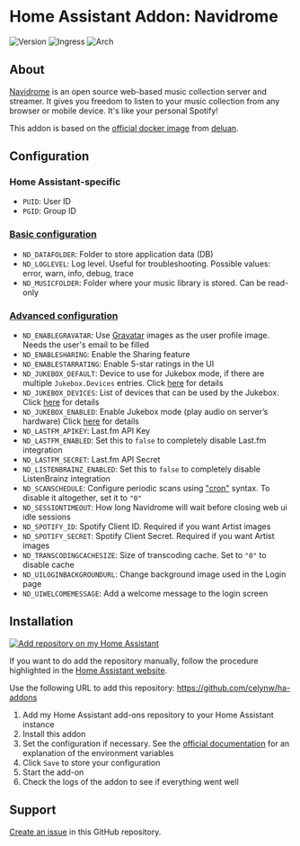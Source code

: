 # Home Assistant Addon: Navidrome

![Version](https://img.shields.io/badge/dynamic/json?label=Version&query=%24.version&url=https%3A%2F%2Fraw.githubusercontent.com%2Fcelynw%2Fha-addons%2Fmaster%2Fnavidrome%2Fconfig.json)
![Ingress](https://img.shields.io/badge/dynamic/json?label=Ingress&query=%24.ingress&url=https%3A%2F%2Fraw.githubusercontent.com%2Fcelynw%2Fha-addons%2Fmaster%2Fnavidrome%2Fconfig.json)
![Arch](https://img.shields.io/badge/dynamic/json?color=success&label=Arch&query=%24.arch&url=https%3A%2F%2Fraw.githubusercontent.com%2Fcelynw%2Fha-addons%2Fmaster%2Fnavidrome%2Fconfig.json)

<!-- [![Codacy Badge](https://app.codacy.com/project/badge/Grade/9c6cf10bdbba45ecb202d7f579b5be0e)](https://www.codacy.com/gh/alexbelgium/hassio-addons/dashboard?utm_source=github.com&utm_medium=referral&utm_content=alexbelgium/hassio-addons&utm_campaign=Badge_Grade) -->
<!-- [![GitHub Super-Linter](https://img.shields.io/github/actions/workflow/status/alexbelgium/hassio-addons/weekly-supelinter.yaml?label=Lint%20code%20base)](https://github.com/alexbelgium/hassio-addons/actions/workflows/weekly-supelinter.yaml) -->
<!-- [![Builder](https://img.shields.io/github/actions/workflow/status/alexbelgium/hassio-addons/onpush_builder.yaml?label=Builder)](https://github.com/alexbelgium/hassio-addons/actions/workflows/onpush_builder.yaml) -->

## About

[Navidrome](https://github.com/navidrome/navidrome) is an open source web-based music collection server and streamer.
It gives you freedom to listen to your music collection from any browser or mobile device.
It's like your personal Spotify!

This addon is based on the [official docker image](https://hub.docker.com/r/deluan/navidrome) from [deluan](https://hub.docker.com/u/deluan).

## Configuration

### Home Assistant-specific

- `PUID`: User ID
- `PGID`: Group ID

### [Basic configuration](https://www.navidrome.org/docs/usage/configuration-options/#basic-configuration)

- `ND_DATAFOLDER`: Folder to store application data (DB)
- `ND_LOGLEVEL`: Log level. Useful for troubleshooting. Possible values: error, warn, info, debug, trace
- `ND_MUSICFOLDER`: Folder where your music library is stored. Can be read-only

### [Advanced configuration](https://www.navidrome.org/docs/usage/configuration-options/#advanced-configuration)

- `ND_ENABLEGRAVATAR`: Use [Gravatar](https://gravatar.com/) images as the user profile image. Needs the user's email to be filled
- `ND_ENABLESHARING`: Enable the Sharing feature
- `ND_ENABLESTARRATING`: Enable 5-star ratings in the UI
- `ND_JUKEBOX_DEFAULT`: Device to use for Jukebox mode, if there are multiple `Jukebox.Devices` entries. Click [here](https://www.navidrome.org/docs/usage/jukebox/#configuration) for details
- `ND_JUKEBOX_DEVICES`: List of devices that can be used by the Jukebox. Click [here](https://www.navidrome.org/docs/usage/jukebox/#configuration) for details
- `ND_JUKEBOX_ENABLED`: Enable Jukebox mode (play audio on server’s hardware) Click [here](https://www.navidrome.org/docs/usage/jukebox/#configuration) for details
- `ND_LASTFM_APIKEY`: Last.fm API Key
- `ND_LASTFM_ENABLED`: Set this to `false` to completely disable Last.fm integration
- `ND_LASTFM_SECRET`: Last.fm API Secret
- `ND_LISTENBRAINZ_ENABLED`: Set this to `false` to completely disable ListenBrainz integration
- `ND_SCANSCHEDULE`: Configure periodic scans using ["cron"](https://crontab.guru/) syntax. To disable it altogether, set it to `"0"`
- `ND_SESSIONTIMEOUT`: How long Navidrome will wait before closing web ui idle sessions
- `ND_SPOTIFY_ID`: Spotify Client ID. Required if you want Artist images
- `ND_SPOTIFY_SECRET`: Spotify Client Secret. Required if you want Artist images
- `ND_TRANSCODINGCACHESIZE`: Size of transcoding cache. Set to `"0"` to disable cache
- `ND_UILOGINBACKGROUNDURL`: Change background image used in the Login page
- `ND_UIWELCOMEMESSAGE`: Add a welcome message to the login screen

## Installation

[![Add repository on my Home Assistant][repository-badge]][repository-url]

If you want to do add the repository manually, follow the procedure highlighted in the [Home Assistant website](https://home-assistant.io/hassio/installing_third_party_addons).

Use the following URL to add this repository: https://github.com/celynw/ha-addons

1. Add my Home Assistant add-ons repository to your Home Assistant instance
1. Install this addon
1. Set the configuration if necessary.
   See the [official documentation](https://www.navidrome.org/docs/usage/configuration-options/) for an explanation of the environment variables
1. Click `Save` to store your configuration
1. Start the add-on
1. Check the logs of the addon to see if everything went well

## Support

[Create an issue](https://github.com/celynw/ha-addons/issues) in this GitHub repository.

[repository-badge]: https://img.shields.io/badge/Add%20repository%20to%20my-Home%20Assistant-41BDF5?logo=home-assistant&style=for-the-badge
[repository-url]: https://my.home-assistant.io/redirect/supervisor_add_addon_repository/?repository_url=https%3A%2F%2Fgithub.com%2Fcelynw%2Fha-addons
